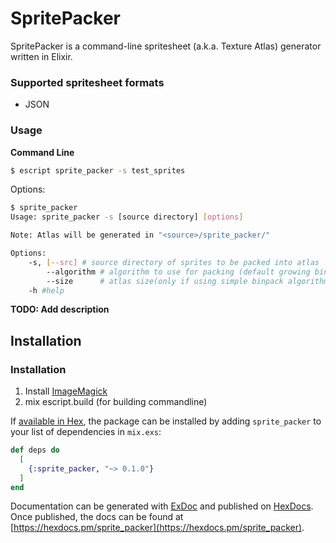 # SpritePacker

SpritePacker is a command-line spritesheet (a.k.a. Texture Atlas) generator written in Elixir.

### Supported spritesheet formats ###
* JSON

### Usage ###
**Command Line**
```bash
$ escript sprite_packer -s test_sprites
```
Options:
```bash
$ sprite_packer
Usage: sprite_packer -s [source directory] [options]

Note: Atlas will be generated in "<source>/sprite_packer/"

Options:
    -s, [--src] # source directory of sprites to be packed into atlas
        --algorithm # algorithm to use for packing (default growing binpack algorithm)
        --size      # atlas size(only if using simple binpack algorithm), default 1024x768
    -h #help
```

**TODO: Add description**

## Installation
### Installation ###
1. Install [ImageMagick](http://www.imagemagick.org/)
2. mix escript.build (for building commandline)

If [available in Hex](https://hex.pm/docs/publish), the package can be installed
by adding `sprite_packer` to your list of dependencies in `mix.exs`:

```elixir
def deps do
  [
    {:sprite_packer, "~> 0.1.0"}
  ]
end
```

Documentation can be generated with [ExDoc](https://github.com/elixir-lang/ex_doc)
and published on [HexDocs](https://hexdocs.pm). Once published, the docs can
be found at [https://hexdocs.pm/sprite_packer](https://hexdocs.pm/sprite_packer).

